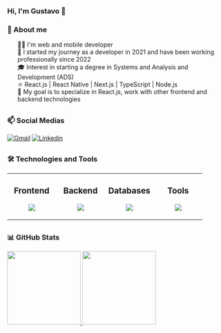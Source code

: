 ### Hi, I'm Gustavo 👋

### 📃 About me
<ul type="none">
  <li>👨‍💻 I'm web and mobile developer</li>
  <li>💼 I started my journey as a developer in 2021 and have been working professionally since 2022</li>
  <li>🎓 Interest in starting a degree in Systems and Analysis and Development (ADS)</li>
  <li>⚛️ React.js | React Native | Next.js | TypeScript | Node.js</li>
  <li>🎯 My goal is to specialize in React.js, work with other frontend and backend technologies</li>
</ul>

##
### 📫 Social Medias
[![Gmail](https://img.shields.io/badge/Gmail-D14836?style=for-the-badge&logo=gmail&logoColor=white)](mailto:gustavo.fabiano.2010@hotmail.com)
[![Linkedin](https://img.shields.io/badge/LinkedIn-0077B5?style=for-the-badge&logo=linkedin&logoColor=white)](https://www.linkedin.com/in/gustavo-rodrigues-fabiano-768589208/)
 
##
### 🛠️ Technologies and Tools
<table><tr><td valign="top" width="25%">

### <div align="center"> Frontend </div>

<p align="center">
  <img src="https://skillicons.dev/icons?i=ts,react,nextjs,styledcomponents&theme=dark&perline=2" />
</p>

</td><td valign="top" width="25%">

### <div align="center"> Backend </div>

<p align="center">
  <img src="https://skillicons.dev/icons?i=nodejs,express,prisma,py&theme=dark&perline=2" />
</p>

</td><td valign="top" width="25%">

### <div align="center"> Databases </div>

<p align="center">
  <img src="https://skillicons.dev/icons?i=postgres,mongodb&theme=dark&perline=2" />
</p>

</td><td valign="top" width="25%">

### <div align="center"> Tools </div>

<p align="center">
  <img src="https://skillicons.dev/icons?i=docker,vscode,figma&theme=dark&perline=2" />
</p>

</td></tr></table>

##
### 📊 GitHub Stats
<div>
  <a href="https://github.com/GustavoRodrigue-s/">
    <img height="170em" src="https://github-readme-stats.vercel.app/api/top-langs/?username=GustavoRodrigue-s&layout=donut&langs_count=5&theme=dracula&card_width=200">
    <img height="170em" src="https://github-readme-stats.vercel.app/api?username=GustavoRodrigue-s&show_icons=true&theme=dracula">
  </a>
</div>
